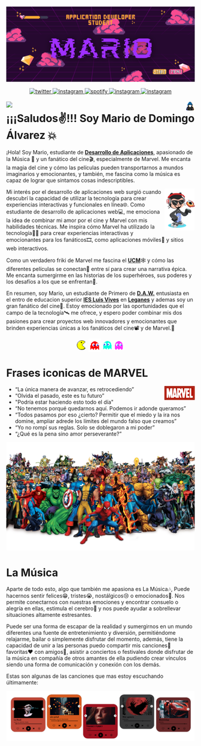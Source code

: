 <p >
    <img src="./Imgs/Logo.png" alt="Logo" borderRadius='1rem' boxShadow = '0 5px 18px rgba(0,0,0,0.3)'>
  </a>
</p>

<p align="center">
    
<a href="https://twitter.com/Mario_DA_" target="_blank">
<img src=https://img.shields.io/badge/twitter-%2300acee.svg?color=1DA1F2&style=for-the-badge&logo=twitter&logoColor=white alt=twitter style="margin-bottom: 5px;" />
</a>

<a href="https://www.instagram.com/mariio_dd/" target="_blank">
<img src=https://img.shields.io/badge/instagram-%2300acee.svg?color=C13584&style=for-the-badge&logo=instagram&logoColor=white alt=instagram style="margin-bottom: 5px;" />
</a>

<a href="https://spotify.link/stHDwwfOJDb" target="_blank">
<img src=https://img.shields.io/badge/spotify-%2300acee.svg?color=1DB954&style=for-the-badge&logo=spotify&logoColor=white alt=spotify style="margin-bottom: 5px;" />
</a>

<a href="mailto:wolverine.mda.307@gmail.com" target="_blank">
<img src=https://img.shields.io/badge/Gmail-D14836?style=for-the-badge&logo=gmail&logoColor=white alt=instagram style="margin-bottom: 5px;" />
</a>

<a href="https://www.linkedin.com/in/mario-de-domingo-%C3%A1lvarez-615535295/" target="_blank">
<img src=https://img.shields.io/badge/linkedin-%230077B5.svg?style=for-the-badge&logo=linkedin&logoColor=white alt=instagram style="margin-bottom: 5px;" />
</a>

</p>

<img src="./Imgs/gif.gif" width=5% align=right />
<img src="./Imgs/guiño.webp" width=15% align=left /><h1>¡¡¡Saludos✌!!! Soy Mario de Domingo Álvarez 💥 </h1> 

¡Hola! Soy Mario, estudiante de [**Desarrollo de Aplicaciones**](https://www.todofp.es/que-estudiar/loe/informatica-comunicaciones/des-aplicaciones-web.html), apasionado de la Música 🎵 y un fanático del cine🎬, especialmente de Marvel. Me encanta la magia del cine y cómo las películas pueden transportarnos a mundos imaginarios y emocionantes, y también, me fascina como la música es capaz de lograr que sintamos cosas indescriptibles.

<img src="./Imgs/octogato.png" width=16% align=right />
    
Mi interés por el desarrollo de aplicaciones web surgió cuando descubrí la capacidad de utilizar la tecnología para crear experiencias interactivas y funcionales en línea🌐. Como estudiante de desarrollo de aplicaciones web💻, me emociona la idea de combinar mi amor por el cine y Marvel con mis habilidades técnicas. Me inspira cómo Marvel ha utilizado la tecnología👨‍💻 para crear experiencias interactivas y emocionantes para los fanáticos🎞️, como aplicaciones móviles📱 y sitios web interactivos.

Como un verdadero friki de Marvel me fascina el [**UCM**](marvel.com)🕸️ y cómo las diferentes películas se conectan📡 entre sí para crear una narrativa épica. Me encanta sumergirme en las historias de los superhéroes, sus poderes y los desafíos a los que se enfrentan🚀.

En resumen, soy Mario, un estudiante de Primero de [**D.A.W.**](https://www.todofp.es/que-estudiar/loe/informatica-comunicaciones/des-aplicaciones-web.html) entusiasta en el entro de educacion superior [**IES Luis Vives**](https://www.iesluisvives.es/) en [**Leganes**](https://www.google.com/maps/place/Legan%C3%A9s,+Madrid/@40.3280856,-3.7661991,14z/data=!3m1!4b1!4m6!3m5!1s0xd418a1c0fc4eac9:0xd08f90220cc34cb!8m2!3d40.3319506!4d-3.7686545!16zL20vMDJ3MTU4?entry=ttu) y ademas soy un gran fanático del cine🍿. Estoy emocionado por las oportunidades que el campo de la tecnología🛰️ me ofrece, y espero poder combinar mis dos pasiones para crear proyectos web innovadores y emocionantes que brinden experiencias únicas a los fanáticos del cine📽️ y de Marvel.👊</p>

<p align="center">
<img src="./Imgs/pacman.gif" width=5% align=center />
<img src="./Imgs/fanred.gif" width=7% align=center />
<img src="./Imgs/fanblue.gif" width=5% align=center />
<img src="./Imgs/fanpurple.gif" width=5.5% align=center />
</p>

<h1>Frases iconicas de MARVEL</h1><img src="./Imgs/marvel logo.jpg" width=16% align=right />


 -  “La única manera de avanzar, es retrocediendo”
 -  “Olvida el pasado, este es tu futuro”
 -  "Podría estar haciendo esto todo el día"
 -  “No tenemos porqué quedarnos aquí. Podemos ir adonde queramos”
 -  “Todos pasamos por eso ¿cierto? Permitir que el miedo y la ira nos domine, ampliar adrede los límites del mundo falso que creamos”
 -  “Yo no rompí sus reglas. Solo se doblegaron a mi poder”
 -  “¿Qué es la pena sino amor perseverante?”


<p >
    <img src="./Imgs/Universo_Marvel.webp" alt="Logo" borderRadius='1rem' boxShadow = '0 5px 18px rgba(0,0,0,0.3)'>
  </a>
</p>

<p>
    <h1>La Música</h1>
</p>

Aparte de todo esto, algo que también me apasiona es La Música🎶, Puede hacernos sentir felices😁, tristes😭, nostálgicos😢 o emocionados🤗. Nos permite conectarnos con nuestras emociones y encontrar consuelo o alegría en ellas, estimula el cerebro🧠 y nos puede ayudar a sobrellevar situaciones altamente estresantes.

Puede ser una forma de escapar de la realidad y sumergirnos en un mundo diferentes una fuente de entretenimiento y diversión, permitiéndome relajarme, bailar o simplemente disfrutar del momento, además, tiene la capacidad de unir a las personas puedo compartir mis canciones📀 favoritas♥️ con amigos🍻, asistir a conciertos o festivales donde disfrutar de la música en compañía de otros amantes de ella pudiendo crear vínculos siendo una forma de comunicación y conexión con los demás.

Estas son algunas de las canciones que mas estoy escuchando últimamente: 

<p >
    <img src="./Imgs/spotify.png" alt="Logo" borderRadius='1rem' boxShadow = '0 5px 18px rgba(0,0,0,0.3)'>
  </a>
</p>
